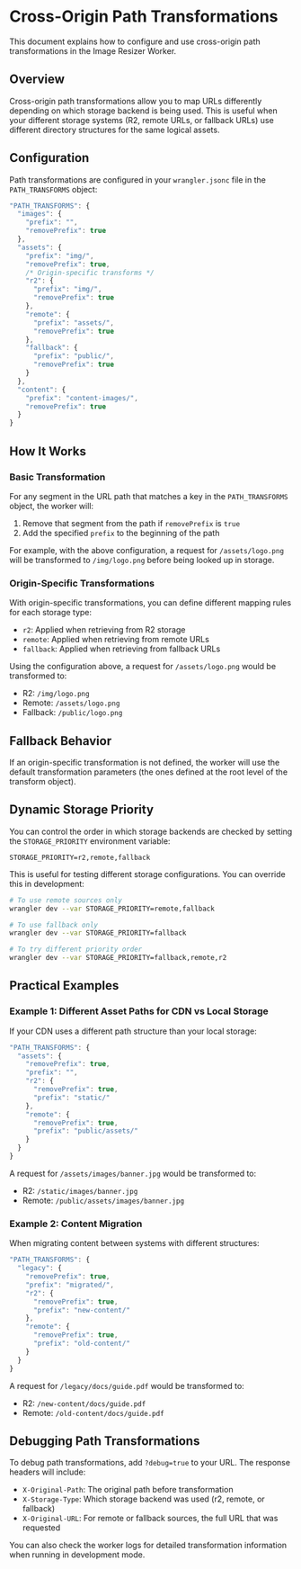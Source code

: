 # Cross-Origin Path Transformations

This document explains how to configure and use cross-origin path transformations in the Image Resizer Worker.

## Overview

Cross-origin path transformations allow you to map URLs differently depending on which storage backend is being used. This is useful when your different storage systems (R2, remote URLs, or fallback URLs) use different directory structures for the same logical assets.

## Configuration

Path transformations are configured in your `wrangler.jsonc` file in the `PATH_TRANSFORMS` object:

```javascript
"PATH_TRANSFORMS": {
  "images": {
    "prefix": "",
    "removePrefix": true
  },
  "assets": {
    "prefix": "img/",
    "removePrefix": true,
    /* Origin-specific transforms */
    "r2": {
      "prefix": "img/",
      "removePrefix": true
    },
    "remote": {
      "prefix": "assets/",
      "removePrefix": true
    },
    "fallback": {
      "prefix": "public/",
      "removePrefix": true
    }
  },
  "content": {
    "prefix": "content-images/",
    "removePrefix": true
  }
}
```

## How It Works

### Basic Transformation

For any segment in the URL path that matches a key in the `PATH_TRANSFORMS` object, the worker will:

1. Remove that segment from the path if `removePrefix` is `true`
2. Add the specified `prefix` to the beginning of the path

For example, with the above configuration, a request for `/assets/logo.png` will be transformed to `/img/logo.png` before being looked up in storage.

### Origin-Specific Transformations

With origin-specific transformations, you can define different mapping rules for each storage type:

- `r2`: Applied when retrieving from R2 storage
- `remote`: Applied when retrieving from remote URLs
- `fallback`: Applied when retrieving from fallback URLs

Using the configuration above, a request for `/assets/logo.png` would be transformed to:
- R2: `/img/logo.png`
- Remote: `/assets/logo.png`
- Fallback: `/public/logo.png`

## Fallback Behavior

If an origin-specific transformation is not defined, the worker will use the default transformation parameters (the ones defined at the root level of the transform object).

## Dynamic Storage Priority

You can control the order in which storage backends are checked by setting the `STORAGE_PRIORITY` environment variable:

```
STORAGE_PRIORITY=r2,remote,fallback
```

This is useful for testing different storage configurations. You can override this in development:

```bash
# To use remote sources only
wrangler dev --var STORAGE_PRIORITY=remote,fallback

# To use fallback only
wrangler dev --var STORAGE_PRIORITY=fallback

# To try different priority order
wrangler dev --var STORAGE_PRIORITY=fallback,remote,r2
```

## Practical Examples

### Example 1: Different Asset Paths for CDN vs Local Storage

If your CDN uses a different path structure than your local storage:

```javascript
"PATH_TRANSFORMS": {
  "assets": {
    "removePrefix": true,
    "prefix": "",
    "r2": {
      "removePrefix": true,
      "prefix": "static/"
    },
    "remote": {
      "removePrefix": true,
      "prefix": "public/assets/"
    }
  }
}
```

A request for `/assets/images/banner.jpg` would be transformed to:
- R2: `/static/images/banner.jpg`
- Remote: `/public/assets/images/banner.jpg`

### Example 2: Content Migration

When migrating content between systems with different structures:

```javascript
"PATH_TRANSFORMS": {
  "legacy": {
    "removePrefix": true,
    "prefix": "migrated/",
    "r2": {
      "removePrefix": true,
      "prefix": "new-content/"
    },
    "remote": {
      "removePrefix": true,
      "prefix": "old-content/"
    }
  }
}
```

A request for `/legacy/docs/guide.pdf` would be transformed to:
- R2: `/new-content/docs/guide.pdf`
- Remote: `/old-content/docs/guide.pdf`

## Debugging Path Transformations

To debug path transformations, add `?debug=true` to your URL. The response headers will include:

- `X-Original-Path`: The original path before transformation
- `X-Storage-Type`: Which storage backend was used (r2, remote, or fallback)
- `X-Original-URL`: For remote or fallback sources, the full URL that was requested

You can also check the worker logs for detailed transformation information when running in development mode.